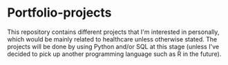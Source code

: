 # Portfolio-projects
This repository contains different projects that I'm interested in personally, which would be mainly related to healthcare unless otherwise stated. The projects will be done by using Python and/or SQL at this stage (unless I've decided to pick up another programming language such as R in the future).
